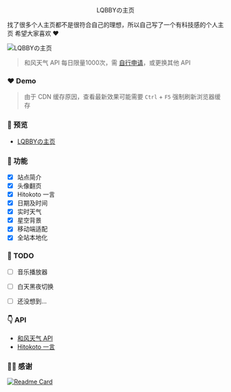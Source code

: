 <p align="center">LQBBYの主页</p>

<p>
找了很多个人主页都不是很符合自己的理想，所以自己写了一个有科技感的个人主页
希望大家喜欢 ❤️
</p>

![LQBBYの主页](https://www.lqbby.com/upload/2022/06/QQ%E6%88%AA%E5%9B%BE20220613163335.webp)

>和风天气 API 每日限量1000次，需 [自行申请](https://dev.qweather.com/)，或更换其他 API

### ❤️ Demo
>由于 CDN 缓存原因，查看最新效果可能需要 `Ctrl` + `F5` 强制刷新浏览器缓存

### 👀 预览
- [LQBBYの主页](https://zy.lqbby.com:1443)

### 🌈 功能

- [x] 站点简介
- [x] 头像翻页
- [x] Hitokoto 一言
- [x] 日期及时间
- [x] 实时天气
- [x] 星空背景
- [x] 移动端适配
- [x] 全站本地化

### 📃 TODO

- [ ] 音乐播放器
- [ ] 白天黑夜切换

- [ ] 还没想到...

### 👇 API

* [和风天气 API](https://dev.qweather.com/)
* [Hitokoto 一言](https://hitokoto.cn/)

### 🙆‍♂️ 感谢

[![Readme Card](https://github-readme-stats.vercel.app/api/pin/?username=dmego&repo=home.github.io)](https://github.com/dmego/home.github.io)
